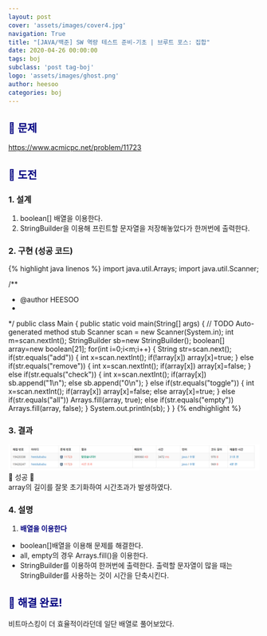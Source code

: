 ```yaml
---
layout: post
cover: 'assets/images/cover4.jpg'
navigation: True
title: "[JAVA/백준] SW 역량 테스트 준비-기초 | 브루트 포스: 집합"
date: 2020-04-26 00:00:00
tags: boj
subclass: 'post tag-boj'
logo: 'assets/images/ghost.png'
author: heesoo
categories: boj
---
```

## <span style="color:navy">👀 문제</span>
<https://www.acmicpc.net/problem/11723>

## <span style="color:navy">👊 도전</span>

### 1. 설계
1. boolean[] 배열을 이용한다.
2. StringBuilder을 이용해 프린트할 문자열을 저장해놓았다가 한꺼번에 출력한다.

### 2. 구현 (성공 코드)
{% highlight java linenos %}
import java.util.Arrays;
import java.util.Scanner;

/**
 * @author HEESOO
 *
 */
public class Main {
	public static void main(String[] args) {
		// TODO Auto-generated method stub
		Scanner scan = new Scanner(System.in);
		int m=scan.nextInt();
		StringBuilder sb=new StringBuilder();
		boolean[] array=new boolean[21];
		for(int i=0;i<m;i++) {
			String str=scan.next();
			if(str.equals("add")) {
				int x=scan.nextInt();
				if(!array[x]) array[x]=true;
			}
			else if(str.equals("remove")) {
				int x=scan.nextInt();
				if(array[x]) array[x]=false;
			}
			else if(str.equals("check")) {
				int x=scan.nextInt();
				if(array[x]) sb.append("1\n");
				else sb.append("0\n");
			}
			else if(str.equals("toggle")) {
				int x=scan.nextInt();
				if(array[x]) array[x]=false;
				else array[x]=true;
			}
			else if(str.equals("all")) 
				Arrays.fill(array, true);
			else if(str.equals("empty"))
				Arrays.fill(array, false);
		}
		System.out.println(sb);
	}
}
{% endhighlight %}

### 3. 결과
![실행결과](./assets/images/200426_4.PNG)
🤟 성공 🤟  
array의 길이를 잘못 초기화하여 시간초과가 발생하였다.

### 4. 설명
1. **<span style="color:navy">배열을 이용한다</span>**
- boolean[]배열을 이용해 문제를 해결한다.
- all, empty의 경우 Arrays.fill()을 이용한다.
- StringBuilder를 이용하여 한꺼번에 출력한다. 출력할 문자열이 많을 때는 StringBuilder를 사용하는 것이 시간을 단축시킨다.

## <span style="color:navy">👏 해결 완료!</span>
비트마스킹이 더 효율적이라던데 일단 배열로 풀어보았다.
